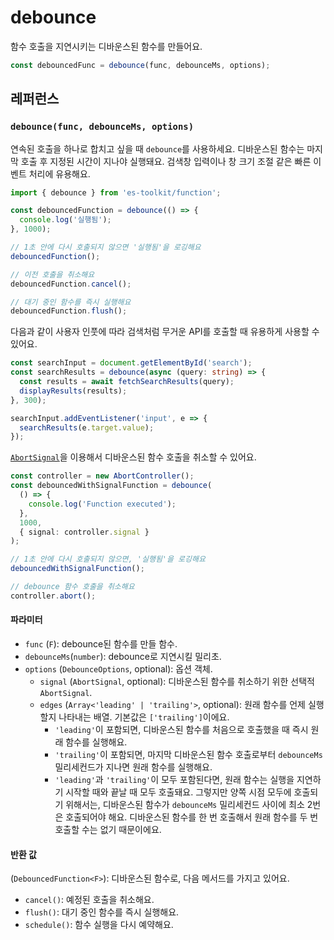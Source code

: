 # debounce

함수 호출을 지연시키는 디바운스된 함수를 만들어요.

```typescript
const debouncedFunc = debounce(func, debounceMs, options);
```

## 레퍼런스

### `debounce(func, debounceMs, options)`

연속된 호출을 하나로 합치고 싶을 때 `debounce`를 사용하세요. 디바운스된 함수는 마지막 호출 후 지정된 시간이 지나야 실행돼요. 검색창 입력이나 창 크기 조절 같은 빠른 이벤트 처리에 유용해요.

```typescript
import { debounce } from 'es-toolkit/function';

const debouncedFunction = debounce(() => {
  console.log('실행됨');
}, 1000);

// 1초 안에 다시 호출되지 않으면 '실행됨'을 로깅해요
debouncedFunction();

// 이전 호출을 취소해요
debouncedFunction.cancel();

// 대기 중인 함수를 즉시 실행해요
debouncedFunction.flush();
```

다음과 같이 사용자 인풋에 따라 검색처럼 무거운 API를 호출할 때 유용하게 사용할 수 있어요.

```typescript
const searchInput = document.getElementById('search');
const searchResults = debounce(async (query: string) => {
  const results = await fetchSearchResults(query);
  displayResults(results);
}, 300);

searchInput.addEventListener('input', e => {
  searchResults(e.target.value);
});
```

[`AbortSignal`](https://developer.mozilla.org/en-US/docs/Web/API/AbortSignal)을 이용해서 디바운스된 함수 호출을 취소할 수 있어요.

```typescript
const controller = new AbortController();
const debouncedWithSignalFunction = debounce(
  () => {
    console.log('Function executed');
  },
  1000,
  { signal: controller.signal }
);

// 1초 안에 다시 호출되지 않으면, '실행됨'을 로깅해요
debouncedWithSignalFunction();

// debounce 함수 호출을 취소해요
controller.abort();
```

#### 파라미터

- `func` (`F`): debounce된 함수를 만들 함수.
- `debounceMs`(`number`): debounce로 지연시킬 밀리초.
- `options` (`DebounceOptions`, optional): 옵션 객체.
  - `signal` (`AbortSignal`, optional): 디바운스된 함수를 취소하기 위한 선택적 `AbortSignal`.
  - `edges` (`Array<'leading' | 'trailing'>`, optional): 원래 함수를 언제 실행할지 나타내는 배열. 기본값은 `['trailing']`이에요.
    - `'leading'`이 포함되면, 디바운스된 함수를 처음으로 호출했을 때 즉시 원래 함수를 실행해요.
    - `'trailing'`이 포함되면, 마지막 디바운스된 함수 호출로부터 `debounceMs` 밀리세컨드가 지나면 원래 함수를 실행해요.
    - `'leading'`과 `'trailing'`이 모두 포함된다면, 원래 함수는 실행을 지연하기 시작할 때와 끝날 때 모두 호출돼요. 그렇지만 양쪽 시점 모두에 호출되기 위해서는, 디바운스된 함수가 `debounceMs` 밀리세컨드 사이에 최소 2번은 호출되어야 해요. 디바운스된 함수를 한 번 호출해서 원래 함수를 두 번 호출할 수는 없기 때문이에요.

#### 반환 값

(`DebouncedFunction<F>`): 디바운스된 함수로, 다음 메서드를 가지고 있어요.

- `cancel()`: 예정된 호출을 취소해요.
- `flush()`: 대기 중인 함수를 즉시 실행해요.
- `schedule()`: 함수 실행을 다시 예약해요.
